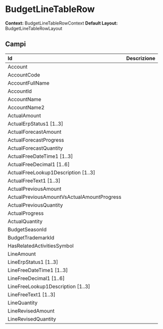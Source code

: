 # BudgetLineTableRow

**Context:** BudgetLineTableRowContext
**Default Layout:** BudgetLineTableRowLayout



## Campi

| Id | Descrizione | 
| :--- | :--- | 
| Account |  | 
| AccountCode |  | 
| AccountFullName |  | 
| AccountId |  | 
| AccountName |  | 
| AccountName2 |  | 
| ActualAmount |  | 
| ActualErpStatus1 \[1..3\] |  | 
| ActualForecastAmount |  | 
| ActualForecastProgress |  | 
| ActualForecastQuantity |  | 
| ActualFreeDateTime1 \[1..3\] |  | 
| ActualFreeDecimal1 \[1..6\] |  | 
| ActualFreeLookup1Description \[1..3\] |  | 
| ActualFreeText1 \[1..3\] |  | 
| ActualPreviousAmount |  | 
| ActualPreviousAmountVsActualAmountProgress |  | 
| ActualPreviousQuantity |  | 
| ActualProgress |  | 
| ActualQuantity |  | 
| BudgetSeasonId |  | 
| BudgetTrademarkId |  | 
| HasRelatedActivitiesSymbol |  | 
| LineAmount |  | 
| LineErpStatus1 \[1..3\] |  | 
| LineFreeDateTime1 \[1..3\] |  | 
| LineFreeDecimal1 \[1..6\] |  | 
| LineFreeLookup1Description \[1..3\] |  | 
| LineFreeText1 \[1..3\] |  | 
| LineQuantity |  | 
| LineRevisedAmount |  | 
| LineRevisedQuantity |  | 

